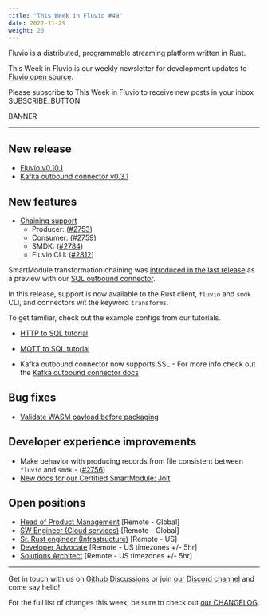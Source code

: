 ```yaml
---
title: "This Week in Fluvio #49"
date: 2022-11-29
weight: 20
---
```

Fluvio is a distributed, programmable streaming platform written in Rust.

This Week in Fluvio is our weekly newsletter for development updates to [Fluvio open source].

Please subscribe to This Week in Fluvio to receive new posts in your inbox
SUBSCRIBE_BUTTON


BANNER

---

## New release

* [Fluvio v0.10.1](https://github.com/infinyon/fluvio/releases/tag/v0.10.1)
* [Kafka outbound connector v0.3.1](/connectors/outbound/kafka)

## New features

* [Chaining support](/docs/concepts/transformations-chain)
  * Producer: ([#2753](https://github.com/infinyon/fluvio/pull/2753))
  * Consumer: ([#2759](https://github.com/infinyon/fluvio/pull/2759))
  * SMDK: ([#2784](https://github.com/infinyon/fluvio/pull/2784))
  * Fluvio CLI:  ([#2812](https://github.com/infinyon/fluvio/pull/2812))

SmartModule transformation chaining was [introduced in the last release](/news/this-week-in-fluvio-0048#smartmodule-chaining-preview) as a preview with our [SQL outbound connector](/connectors/outbound/sql).

In this release, support is now available to the Rust client, `fluvio` and `smdk` CLI, and connectors wit the keyword `transforms`.

To get familiar, check out the example configs from our tutorials.

* [HTTP to SQL tutorial](/docs/tutorials/data-pipeline)
* [MQTT to SQL tutorial](/docs/tutorials/mqtt-to-sql)


* Kafka outbound connector now supports SSL - For more info check out the [Kafka outbound connector docs](/connectors/outbound/kafka)

## Bug fixes

* [Validate WASM payload before packaging](https://github.com/infinyon/fluvio/pull/2760)

## Developer experience improvements
* Make behavior with producing records from file consistent between `fluvio` and `smdk` - ([#2756](https://github.com/infinyon/fluvio/pull/2756))
* [New docs for our Certified SmartModule: Jolt](/smartmodules/certified/jolt)

## Open positions
* [Head of Product Management](https://www.infinyon.com/careers/head-of-product-management) [Remote - Global]
* [SW Engineer (Cloud services)](https://www.infinyon.com/careers/cloud-engineer-mid-level) [Remote - Global]
* [Sr. Rust engineer (Infrastructure)](https://www.infinyon.com/careers/infrastructure-engineer-senior-level) [Remote - US]
* [Developer Advocate](https://www.infinyon.com/careers/developer-advocate-mid-senior-level) [Remote - US timezones +/- 5hr]
* [Solutions Architect](https://www.infinyon.com/careers/solutions-architect) [Remote - US timezones +/- 5hr]

---

Get in touch with us on [Github Discussions] or join [our Discord channel] and come say hello!

For the full list of changes this week, be sure to check out [our CHANGELOG].

[Fluvio open source]: https://github.com/infinyon/fluvio
[our CHANGELOG]: https://github.com/infinyon/fluvio/blob/master/CHANGELOG.md
[our Discord channel]: https://discordapp.com/invite/bBG2dTz
[Github Discussions]: https://github.com/infinyon/fluvio/discussions
